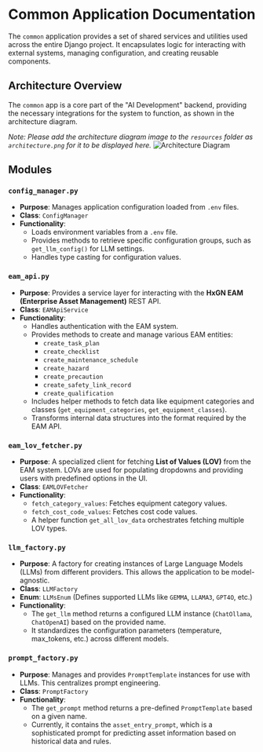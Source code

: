 # Common Application Documentation

The `common` application provides a set of shared services and utilities used across the entire Django project. It encapsulates logic for interacting with external systems, managing configuration, and creating reusable components.

## Architecture Overview

The `common` app is a core part of the "AI Development" backend, providing the necessary integrations for the system to function, as shown in the architecture diagram.

*Note: Please add the architecture diagram image to the `resources` folder as `architecture.png` for it to be displayed here.*
![Architecture Diagram](../resources/architecture.png)

## Modules

### `config_manager.py`

- **Purpose**: Manages application configuration loaded from `.env` files.
- **Class**: `ConfigManager`
- **Functionality**:
  - Loads environment variables from a `.env` file.
  - Provides methods to retrieve specific configuration groups, such as `get_llm_config()` for LLM settings.
  - Handles type casting for configuration values.

### `eam_api.py`

- **Purpose**: Provides a service layer for interacting with the **HxGN EAM (Enterprise Asset Management)** REST API.
- **Class**: `EAMApiService`
- **Functionality**:
  - Handles authentication with the EAM system.
  - Provides methods to create and manage various EAM entities:
    - `create_task_plan`
    - `create_checklist`
    - `create_maintenance_schedule`
    - `create_hazard`
    - `create_precaution`
    - `create_safety_link_record`
    - `create_qualification`
  - Includes helper methods to fetch data like equipment categories and classes (`get_equipment_categories`, `get_equipment_classes`).
  - Transforms internal data structures into the format required by the EAM API.

### `eam_lov_fetcher.py`

- **Purpose**: A specialized client for fetching **List of Values (LOV)** from the EAM system. LOVs are used for populating dropdowns and providing users with predefined options in the UI.
- **Class**: `EAMLOVFetcher`
- **Functionality**:
  - `fetch_category_values`: Fetches equipment category values.
  - `fetch_cost_code_values`: Fetches cost code values.
  - A helper function `get_all_lov_data` orchestrates fetching multiple LOV types.

### `llm_factory.py`

- **Purpose**: A factory for creating instances of Large Language Models (LLMs) from different providers. This allows the application to be model-agnostic.
- **Class**: `LLMFactory`
- **Enum**: `LLMsEnum` (Defines supported LLMs like `GEMMA`, `LLAMA3`, `GPT4O`, etc.)
- **Functionality**:
  - The `get_llm` method returns a configured LLM instance (`ChatOllama`, `ChatOpenAI`) based on the provided name.
  - It standardizes the configuration parameters (temperature, max_tokens, etc.) across different models.

### `prompt_factory.py`

- **Purpose**: Manages and provides `PromptTemplate` instances for use with LLMs. This centralizes prompt engineering.
- **Class**: `PromptFactory`
- **Functionality**:
  - The `get_prompt` method returns a pre-defined `PromptTemplate` based on a given name.
  - Currently, it contains the `asset_entry_prompt`, which is a sophisticated prompt for predicting asset information based on historical data and rules.
